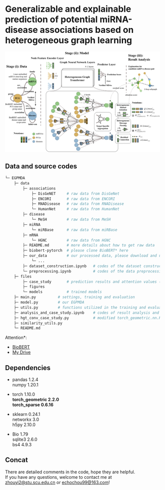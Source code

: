 # Generalizable and explainable prediction of potential miRNA-disease associations based on heterogeneous graph learning

![EGPMDA](files/figures/fig3.jpg)

## Data and source codes

```bash
└─ EGPMDA
    ├─ data
        ├─ associations
            ├─ DisGeNET     # raw data from DisGeNet
            ├─ ENCORI       # raw data from ENCORI
            ├─ RNADisease   # raw data from RNADisease
            └─ HumanNet     # raw data from HumanNet
        ├─ disease
            └─ MeSH         # raw data from MeSH
        ├─ miRNA
            └─ miRBase      # raw data from miRBase
        ├─ mRNA
            └─ HGNC         # raw data from HGNC
        ├─ README.md        # more details about how to get raw data
        ├─ biobert-pytorch  # please clone BioBERT* here
        ├─ our_data         # our processed data, please download and unzip from My Drive*
            └─ ...
        ├─ dataset_construction.ipynb   # codes of the dataset construction
        └─ preprocessing.ipynb          # codes of the data preprocessing
    ├─ files
        ├─ case_study       # prediction results and attention values (extracted while running)
        ├─ figures
        └─ models           # trained models
    ├─ main.py          # settings, training and evaluation
    ├─ model.py         # our EGPMDA
    ├─ utils.py         # functions utilized in the training and evaluation process
    ├─ analysis_and_case_study.ipynb    # codes of result analysis and case-by-case explanations
    ├─ hgt_conv_case_study.py           # modified torch_geometric.nn.HGTConv for exlanation
    ├─ similarity_utils.py
    └─ README.md
```

Attention*:  
- [BioBERT](https://github.com/dmis-lab/biobert-pytorch) 
- [My Drive](https://drive.google.com/file/d/1eZ_tMMoMC0_B8Js41DlsBnRW3wRaJAy5/view?usp=drive_link)  

## Dependencies

- pandas 1.2.4  
numpy 1.20.1  

- torch 1.10.0  
**torch_geometric 2.2.0**  
**torch_sparse 0.6.16**  

- sklearn 0.24.1  
networkx 3.0  
h5py 2.10.0  

- Bio 1.79  
sqlite3 2.6.0  
bs4 4.9.3  

## Concat

There are detailed comments in the code, hope they are helpful.  
If you have any questions, welcome to contact me at zhouyi2@stu.scu.edu.cn or echochou99@163.com!
